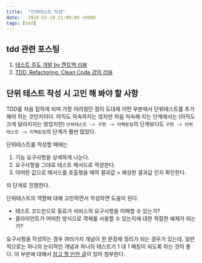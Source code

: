 ```yaml
---
title:  "단위테스트 작성"
date:   2020-02-10 21:00:00 +0900
tags: [tdd]
---
```


## tdd 관련 포스팅

1. [테스트 주도 개발 by 켄트백 리뷰](https://naheenosaur.github.io/review/book/test-driven-development)  
2. [TDD, Refactoring, Clean Code 강의 리뷰](https://naheenosaur.github.io//review/study/TDD-Refactoring-CleanCode)  

## 단위 테스트 작성 시 고민 해 봐야 할 사항

TDD를 처음 접하게 되며 가장 어려웠던 점이 도대체 어떤 부분에서 단위테스트를 추가해야 하는 것인지이다. 
아직도 익숙하지는 않지만 처음 익숙해 지는 단계에서는 (아직도 크게 달라지지는 않았지만) 
`단위테스트 -> 구현 -> 리펙토링`의 단계보다도 `구현 -> 단위테스트 -> 리펙토링`의 단계가 훨씬 많았다.

단위테스트를 작성할 때에는

1. 기능 요구사항을 상세하게 나눈다.
2. 요구사항을 그대로 테스트 메서드로 작성한다.
3. 어떠한 값으로 메서드를 호출했을 때의 결과값 = 예상한 결과값 인지 확인한다.

의 단계로 진행한다.

단위테스트의 역할에 대해 고민하면서 작성하면 도움이 된다.

- 테스트 코드만으로 동료가 서비스의 요구사항을 이해할 수 있는가?
- 클라이언트가 어떠한 방식으로 객체를 사용할 수 있는지에 대한 적절한 예제가 되는가?


요구사항을 작성하는 경우 여러가지 개념이 한 문장에 정리가 되는 경우가 있는데, 
일반적으로는 하나의 논리적인 개념과 하나의 테스트가 1 대 1 매칭이 되도록 하는 것이 좋다. 
이 부분에 대해서 [참고 할 만한 글](https://softwareengineering.stackexchange.com/questions/7823/is-it-ok-to-have-multiple-asserts-in-a-single-unit-test)이 있어 첨부한다.
